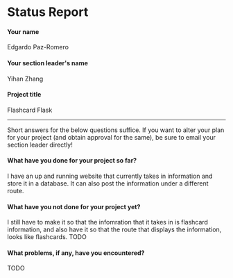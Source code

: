 # Status Report

#### Your name

Edgardo Paz-Romero

#### Your section leader's name

Yihan Zhang

#### Project title

Flashcard Flask

***

Short answers for the below questions suffice. If you want to alter your plan for your project (and obtain approval for the same), be sure to email your section leader directly!

#### What have you done for your project so far?

I have an up and running website that currently takes in information and store it in a database. It can also post the information under a different route.

#### What have you not done for your project yet?
I still have to make it so that the infomration that it takes in is flashcard information, and also have it so that the route that displays the information, looks like flashcards. 
TODO

#### What problems, if any, have you encountered?

TODO

